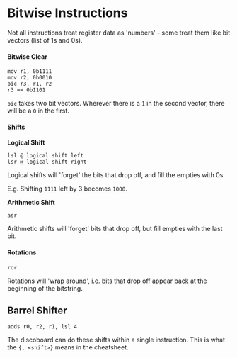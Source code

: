 # Bitwise Instructions

Not all instructions treat register data as 'numbers' - some treat them like bit vectors \(list of 1s and 0s\).

#### Bitwise Clear

```
mov r1, 0b1111
mov r2, 0b0010
bic r3, r1, r2
r3 == 0b1101
```

`bic` takes two bit vectors. Wherever there is a `1` in the second vector, there will be a `0` in the first.

#### Shifts

**Logical Shift**

```
lsl @ logical shift left
lsr @ logical shift right
```

Logical shifts will 'forget' the bits that drop off, and fill the empties with 0s.

E.g. Shifting `1111` left by 3 becomes `1000`.

**Arithmetic Shift**

```
asr
```

Arithmetic shifts will 'forget' bits that drop off, but fill empties with the last bit.

#### Rotations

```
ror
```

Rotations will 'wrap around', i.e. bits that drop off appear back at the beginning of the bitstring.

## Barrel Shifter

```
adds r0, r2, r1, lsl 4
```

The discoboard can do these shifts within a single instruction. This is what the `{, <shift>}` means in the cheatsheet.



